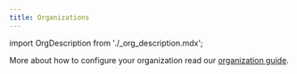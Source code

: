 ```yaml
---
title: Organizations
---
```


import OrgDescription from './_org_description.mdx';

<OrgDescription name="OrgDescription" />

More about how to configure your organization read our [organization guide](../../guides/manage/console/organizations).